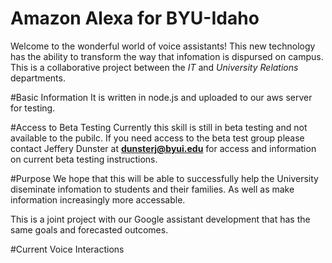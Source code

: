 Amazon Alexa for BYU-Idaho
==========================
Welcome to the wonderful world of voice assistants! This new technology
has the ability to transform the way that infomation is dispursed on campus.
This is a collaborative project between the _IT_ and _University Relations_ 
departments. 

#Basic Information
It is written in node.js and uploaded to our aws server for testing. 

#Access to Beta Testing
Currently this skill is still in beta testing and not available to the pubilc.
If you need access to the beta test group please contact Jeffery Dunster
at **dunsterj@byui.edu** for access and information on current beta testing 
instructions. 

#Purpose
We hope that this will be able to successfully help the University diseminate 
infomation to students and their families. As well as make information increasingly
more accessable.

This is a joint project with our Google assistant development that has the same goals
and forecasted outcomes. 

#Current Voice Interactions

